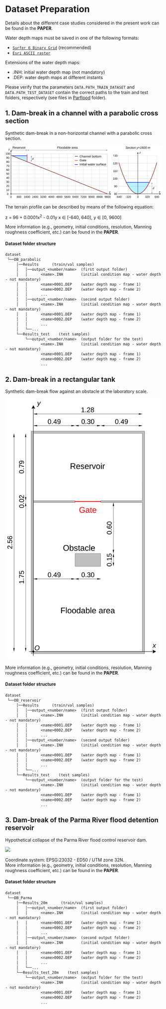 # Dataset Preparation
Details about the different case studies considered in the present work can be found in the **PAPER**.

Water depth maps must be saved in one of the following formats:
- [`Surfer 6 Binary Grid`](https://surferhelp.goldensoftware.com/topics/surfer_6_grid_file_format.htm?Highlight=Surfer%206%20Grid%20File%20Format) (recommended)
- [`Esri ASCII raster`](https://desktop.arcgis.com/en/arcmap/latest/manage-data/raster-and-images/esri-ascii-raster-format.htm)

Extensions of the water depth maps:
- .INH: initial water depth map (not mandatory)
- .DEP: water depth maps at different instants

Please verify that the parameters `DATA.PATH_TRAIN_DATASET` and `DATA.PATH_TEST_DATASET` contain the correct paths to the train and test folders, respectively (see files in [Parflood](configs/Parflood) folder).


## 1. Dam-break in a channel with a parabolic cross section
Synthetic dam-break in a non-horizontal channel with a parabolic cross section. 

<img src="img/Parabolic_domain.svg">

The terrain profile can be described by means of the following equation:

z = 96 + 0.0001x<sup>2</sup> - 0.01y  x ∈ [-640, 640], y ∈ [0, 9600]

More information (e.g., geometry, initial conditions, resolution, Manning roughness coefficient, etc.) can be found in the **PAPER**.

#### Dataset folder structure
```
dataset
 └──DB_parabolic
     │──Results      (train/val samples)
     │   │──output_<number/name>  (first output folder)
     │   │      <name>.INH        (initial condition map - water depth - not mandatory)
     │   │      <name>0001.DEP    (water depth map - frame 1)
     │   │      <name>0002.DEP    (water depth map - frame 2)
     │   │      ...
     │   │──output_<number/name>  (second output folder)
     │   │      <name>.INH        (initial condition map - water depth - not mandatory)
     │   │      <name>0001.DEP    (water depth map - frame 1)
     │   │      <name>0002.DEP    (water depth map - frame 2)
     │   │      ...
     │   └──...
     └──Results_test    (test samples)
         └──output_<number/name>  (output folder for the test)
                <name>.INH        (initial condition map - water depth - not mandatory)
                <name>0001.DEP    (water depth map - frame 1)
                <name>0002.DEP    (water depth map - frame 2)
                ...
```


## 2. Dam-break in a rectangular tank
Synthetic dam-break flow against an obstacle at the laboratory scale.

<img src="img/Tank_domain.svg">

More information (e.g., geometry, initial conditions, resolution, Manning roughness coefficient, etc.) can be found in the **PAPER**.

#### Dataset folder structure
```
dataset   
 └──DB_reservoir
     │──Results      (train/val samples)
     │   │──output_<number/name>  (first output folder)
     │   │      <name>.INH        (initial condition map - water depth - not mandatory)
     │   │      <name>0001.DEP    (water depth map - frame 1)
     │   │      <name>0002.DEP    (water depth map - frame 2)
     │   │      ...
     │   │──output_<number/name>  (second output folder)
     │   │      <name>.INH        (initial condition map - water depth - not mandatory)
     │   │      <name>0001.DEP    (water depth map - frame 1)
     │   │      <name>0002.DEP    (water depth map - frame 2)
     │   │      ...
     │   └──...
     └──Results_test    (test samples)
         └──output_<number/name>  (output folder for the test)
                <name>.INH        (initial condition map - water depth - not mandatory)
                <name>0001.DEP    (water depth map - frame 1)
                <name>0002.DEP    (water depth map - frame 2)
                ...
```


## 3. Dam-break of the Parma River flood detention reservoir
Hypothetical collapse of the Parma River flood control reservoir dam.

<img src="img/Parma_domain.svg">

Coordinate system: EPSG:23032 - ED50 / UTM zone 32N. \
More information (e.g., geometry, initial conditions, resolution, Manning roughness coefficient, etc.) can be found in the **PAPER**.

#### Dataset folder structure
```
dataset   
 └──DB_Parma
     │──Results_20m      (train/val samples)
     │   │──output_<number/name>  (first output folder)
     │   │      <name>.INH        (initial condition map - water depth - not mandatory)
     │   │      <name>0001.DEP    (water depth map - frame 1)
     │   │      <name>0002.DEP    (water depth map - frame 2)
     │   │      ...
     │   │──output_<number/name>  (second output folder)
     │   │      <name>.INH        (initial condition map - water depth - not mandatory)
     │   │      <name>0001.DEP    (water depth map - frame 1)
     │   │      <name>0002.DEP    (water depth map - frame 2)
     │   │      ...
     │   └──...
     └──Results_test_20m    (test samples)
         └──output_<number/name>  (output folder for the test)
                <name>.INH        (initial condition map - water depth - not mandatory)
                <name>0001.DEP    (water depth map - frame 1)
                <name>0002.DEP    (water depth map - frame 2)
                ...
```
